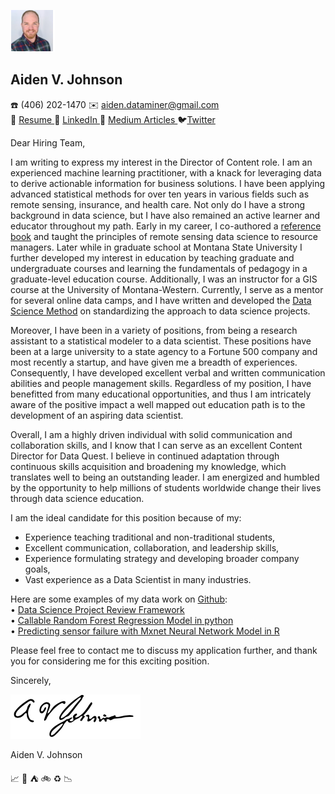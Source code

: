 ![](https://github.com/AVJdataminer/AVJdataminer.github.io/blob/master/pdfs/mini%20headshot.png)    
## Aiden V. Johnson
:phone: (406) 202-1470  :envelope: aiden.dataminer@gmail.com  
:scroll:  [Resume ](https://github.com/AVJdataminer/AVJdataminer.github.io/blob/master/Resume_AVJ_11_19_18_KE%20edits.pdf)  :link: [LinkedIn ](https://www.linkedin.com/in/aiden-v-johnson/ ):book: [Medium Articles ](https://medium.com/@aiden.dataminer):bird:[Twitter](https://twitter.com/aidenvjohnson)

Dear Hiring Team,

I am writing to express my interest in the Director of Content role. I am an experienced machine learning practitioner, with a knack for leveraging data to derive actionable information for business solutions.  I have been applying advanced statistical methods for over ten years in various fields such as remote sensing, insurance, and health care. Not only do I have a strong background in data science, but I have also remained an active learner and educator throughout my path. Early in my career, I co-authored a [reference book](https://www.fs.fed.us/eng/rsac/programs/monitoringforests/10018-RPT1-Book%201.pdf) and taught the principles of remote sensing data science to resource managers.  Later while in graduate school at Montana State University I further developed my interest in education by teaching graduate and undergraduate courses and learning the fundamentals of pedagogy in a graduate-level education course. Additionally, I was an instructor for a GIS course at the University of Montana-Western.  Currently, I serve as a mentor for several online data camps, and I have written and developed the [Data Science Method](https://medium.com/@aiden.dataminer/the-data-science-method-dsm-data-collection-organization-and-definitions-d19b6ff141c4) on standardizing the approach to data science projects.

Moreover, I have been in a variety of positions, from being a research assistant to a statistical modeler to a data scientist. These positions have been at a large university to a state agency to a Fortune 500 company and most recently a startup, and have given me a breadth of experiences. Consequently, I have developed excellent verbal and written communication abilities and people management skills. Regardless of my position, I have benefitted from many educational opportunities, and thus I am intricately aware of the positive impact a well mapped out education path is to the development of an aspiring data scientist.

Overall, I am a highly driven individual with solid communication and collaboration skills, and I know that I can serve as an excellent Content Director for Data Quest. I believe in continued adaptation through continuous skills acquisition and broadening my knowledge, which translates well to being an outstanding leader. I am energized and humbled by the opportunity to help millions of students worldwide change their lives through data science education.

I am the ideal candidate for this position because of my:
* Experience teaching traditional and non-traditional students,
* Excellent communication, collaboration, and leadership skills,
* Experience formulating strategy and developing broader company goals,
* Vast experience as a Data Scientist in many industries.

Here are some examples of my data work on [Github](https://github.com/AVJdataminer/):  
• [Data Science Project Review Framework](https://github.com/AVJdataminer/Model_Review_Methods)  
• [Callable Random Forest Regression Model in python](https://github.com/AVJdataminer/WH)  
• [Predicting sensor failure with Mxnet Neural Network Model in R](https://github.com/AVJdataminer/Sensor) 

Please feel free to contact me to discuss my application further, and thank you for considering me for this exciting position.

Sincerely,

![](https://github.com/AVJdataminer/AVJdataminer.github.io/blob/master/pdfs/Aiden%20better%20signature.png)

Aiden V. Johnson

:chart_with_upwards_trend: :ski: :tent: :bike: :recycle: :chart_with_downwards_trend:
